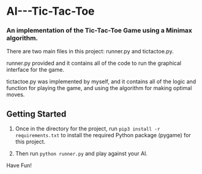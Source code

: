# AI---Tic-Tac-Toe
### An implementation of the Tic-Tac-Toe Game using a Minimax algorithm.

There are two main files in this project: runner.py and tictactoe.py. 

runner.py provided and it contains all of the code to run the graphical interface for the game.

tictactoe.py was implemented by myself, and it contains all of the logic and function for playing the game, and using the algorithm for making optimal moves.

## Getting Started

1. Once in the directory for the project, run `pip3 install -r requirements.txt` to install the required Python package (pygame) for this project.

2. Then run `python runner.py` and play against your AI. 

Have Fun!
